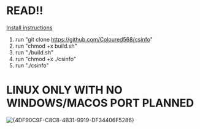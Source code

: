 # READ!!
<ins>Install instructions</ins>
1. run "git clone https://github.com/Coloured568/csinfo"
2. run "chmod +x build.sh"
3. run "./build.sh"
4. run "chmod +x ./csinfo"
5. run "./csinfo"
# LINUX ONLY WITH NO WINDOWS/MACOS PORT PLANNED
![{4DF90C9F-C8C8-4B31-9919-DF34406F5286}](https://github.com/user-attachments/assets/6df67a77-83cd-4eb3-8cd3-5ffaaa40687f)
